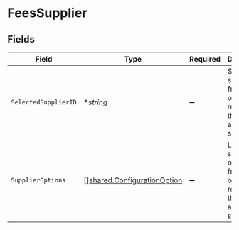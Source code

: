 # FeesSupplier


## Fields

| Field                                                                                  | Type                                                                                   | Required                                                                               | Description                                                                            |
| -------------------------------------------------------------------------------------- | -------------------------------------------------------------------------------------- | -------------------------------------------------------------------------------------- | -------------------------------------------------------------------------------------- |
| `SelectedSupplierID`                                                                   | **string*                                                                              | :heavy_minus_sign:                                                                     | Selected supplier id from the list of supplier records on the accounting software.     |
| `SupplierOptions`                                                                      | [][shared.ConfigurationOption](../../../pkg/models/shared/configurationoption.md)      | :heavy_minus_sign:                                                                     | List of supplier options from the list of supplier records on the accounting software. |